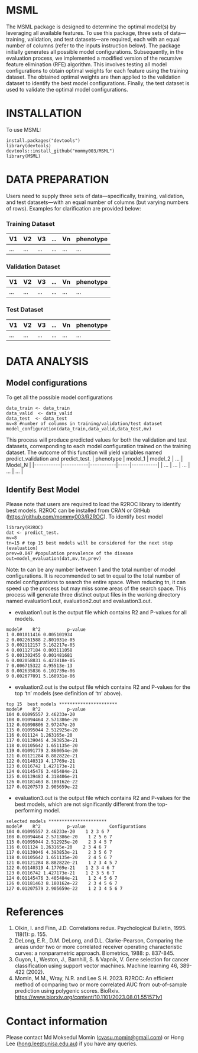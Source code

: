 # MSML
The MSML package is designed to determine the optimal model(s) by leveraging all available features. To use this package, three sets of data—training, validation, and test datasets—are required, each with an equal number of columns (refer to the inputs instruction below). The package initially generates all possible model configurations. Subsequently, in the evaluation process, we implemented a modified version of the recursive feature elimination (RFE) algorithm. This involves testing all model configurations to obtain optimal weights for each feature using the training dataset. The obtained optimal weights are then applied to the validation dataset to identify the best model configurations. Finally, the test dataset is used to validate the optimal model configurations.

# INSTALLATION
To use MSML:
```
install.packages("devtools")
library(devtools)
devtools::install_github("mommy003/MSML")
library(MSML) 
```
# DATA PREPARATION
Users need to supply three sets of data—specifically, training, validation, and test datasets—with an equal number of columns (but varying numbers of rows). Examples for clarification are provided below:
### Training Dataset
|     V1    |     V2    |     V3    | ... |     Vn    |    phenotype    |
|-----------|-----------|-----------|-----|-----------|-----------------|
|    ...    |    ...    |    ...    | ... |    ...    |       ...       |

### Validation Dataset
|     V1    |     V2    |     V3    | ... |     Vn    |    phenotype    |
|-----------|-----------|-----------|-----|-----------|-----------------|
|    ...    |    ...    |    ...    | ... |    ...    |       ...       |

### Test Dataset
|     V1    |     V2    |     V3    | ... |     Vn    |    phenotype    |
|-----------|-----------|-----------|-----|-----------|-----------------|
|    ...    |    ...    |    ...    | ... |    ...    |       ...       |


# DATA ANALYSIS
## Model configurations 
To get all the possible model configurations  
```
data_train <- data_train
data_valid  <- data_valid
data_test  <- data_test
mv=8 #number of columns in training/validation/test dataset
model_configuration(data_train,data_valid,data_test,mv)
```

This process will produce predicted values for both the validation and test datasets, corresponding to each model configuration trained on the training dataset. The outcome of this function will yield variables named predict_validation and predict_test. 
| phenotype | model_1   | model_2   | ... | Model_N   | 
|-----------|-----------|-----------|-----|-----------|
|    ...    |    ...    |    ...    | ... |    ...    |

## Identify Best Model
Please note that users are required to load the R2ROC library to identify best models. R2ROC can be installed from CRAN or GitHub (https://github.com/mommy003/R2ROC).
To identify best model
```
library(R2ROC)
dat <- predict_test.
mv=8 
tn=15 # top 15 best models will be considered for the next step (evaluation) 
prev=0.047 #population prevalence of the disease
out=model_evaluation(dat,mv,tn,prev)
```
Note: tn can be any number between 1 and the total number of model configurations. It is recommended to set tn equal to the total number of model configurations to search the entire space. When reducing tn, it can speed up the process but may miss some areas of the search space.
This process will generate three distinct output files in the working directory named evaluation1.out, evaluation2.out and evaluation3.out.
-	evaluation1.out is the output file which contains R2 and P-values for all models.
```
model#    R^2          p-value
1 0.001011416 0.005101934
2 0.002261588 2.801031e-05
3 0.002112157 5.162217e-05
4 0.001127184 0.003111058
5 0.001302455 0.001481681
6 0.002058831 6.423818e-05
7 0.006715322 4.95513e-13
8 0.002635836 6.101739e-06
9 0.002677091 5.160931e-06
```
-	evaluation2.out is the output file which contains R2 and P-values for the top ‘tn’ models (see definition of ‘tn’ above).
```
top 15  best models **********************
model#    R^2          p-value
104 0.01095557 2.46233e-20
108 0.01094464 2.571386e-20
112 0.01090806 2.97247e-20
115 0.01095044 2.512925e-20
116 0.011124 1.263165e-20
117 0.01139046 4.393853e-21
118 0.01105642 1.651135e-20
119 0.01091779 2.860054e-20
121 0.01121284 8.882822e-21
122 0.01140319 4.17769e-21
123 0.0116742 1.427173e-21
124 0.01145476 3.405484e-21
125 0.01139483 4.318406e-21
126 0.01181463 8.180162e-22
127 0.01207579 2.905659e-22
```
-	evaluation3.out is the output file which contains R2 and P-values for the best models, which are not significantly different from the top-performing model.
```
selected models **********************
model#    R^2          p-value         Configurations
104 0.01095557 2.46233e-20    1 2 3 6 7
108 0.01094464 2.571386e-20    1 2 5 6 7
115 0.01095044 2.512925e-20    2 3 4 5 7
116 0.011124 1.263165e-20    2 3 4 6 7
117 0.01139046 4.393853e-21    2 3 5 6 7
118 0.01105642 1.651135e-20    2 4 5 6 7
121 0.01121284 8.882822e-21    1 2 3 4 5 7
122 0.01140319 4.17769e-21    1 2 3 4 6 7
123 0.0116742 1.427173e-21    1 2 3 5 6 7
124 0.01145476 3.405484e-21    1 2 4 5 6 7
126 0.01181463 8.180162e-22    2 3 4 5 6 7
127 0.01207579 2.905659e-22    1 2 3 4 5 6 7
```

# References
1. Olkin, I. and  Finn, J.D. Correlations redux. Psychological Bulletin, 1995. 118(1): p. 155.
2. DeLong, E.R., D.M. DeLong, and D.L. Clarke-Pearson, Comparing the areas under two or more correlated receiver operating characteristic curves: a nonparametric approach. Biometrics, 1988: p. 837-845.
3. Guyon, I., Weston, J., Barnhill, S. & Vapnik, V. Gene selection for cancer classification using support vector machines. Machine learning 46, 389-422 (2002).
4. Momin, M.M., Wray, N.R. and Lee S.H. 2023. R2ROC: An efficient method of comparing two or more correlated AUC from out-of-sample prediction using polygenic scores. BioRxiv. https://www.biorxiv.org/content/10.1101/2023.08.01.551571v1
   
# Contact information
Please contact Md Moksedul Momin (cvasu.momin@gmail.com) or Hong Lee (hong.lee@unisa.edu.au) if you have any queries.

